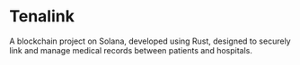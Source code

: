 # Tenalink
A blockchain project on Solana, developed using Rust, designed to securely link and manage medical records between patients and hospitals.
